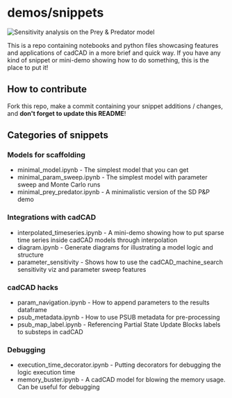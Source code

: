# demos/snippets

![Sensitivity analysis on the Prey & Predator model](https://i.imgur.com/CkQsjU2.png)


This is a repo containing notebooks and python files showcasing features and
applications of cadCAD in a more brief and quick way. If you have any kind of 
snippet or mini-demo showing how to do something, this is the place to put it!

## How to contribute

Fork this repo, make a commit containing your snippet additions / changes, and **don't forget to update this README**!

## Categories of snippets

### Models for scaffolding

* minimal_model.ipynb - The simplest model that you can get
* minimal_param_sweep.ipynb - The simplest model with parameter sweep and Monte Carlo runs
* minimal_prey_predator.ipynb - A minimalistic version of the SD P&P demo

### Integrations with cadCAD

* interpolated_timeseries.ipynb - A mini-demo showing how to put sparse time series 
inside cadCAD models through interpolation
* diagram.ipynb - Generate diagrams for illustrating a model logic and structure
* parameter_sensitivity - Shows how to use the cadCAD_machine_search sensitivity viz and parameter sweep features

### cadCAD hacks

* param_navigation.ipynb - How to append parameters to the results dataframe
* psub_metadata.ipynb - How to use PSUB metadata for pre-processing
* psub_map_label.ipynb - Referencing Partial State Update Blocks labels to substeps in cadCAD

### Debugging

* execution_time_decorator.ipynb - Putting decorators for debugging the logic
execution time
* memory_buster.ipynb - A cadCAD model for blowing the memory usage. 
Can be useful for debugging
